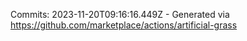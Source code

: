 Commits: 2023-11-20T09:16:16.449Z - Generated via https://github.com/marketplace/actions/artificial-grass
<br>
